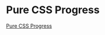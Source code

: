 # Pure CSS Progress

[Pure CSS Progress](https://www.youtube.com/watch?v=ZsRmCQNX0Yw&ab_channel=OnlineTutorials)